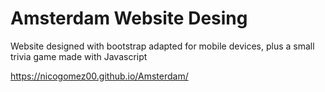 # Amsterdam Website Desing

Website designed with bootstrap adapted for mobile devices, plus a small trivia game made with Javascript


https://nicogomez00.github.io/Amsterdam/
 

